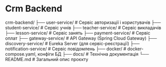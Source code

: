 # Crm Backend
crm-backend/
├── user-service/              # Сервіс авторизації і користувачів
├── student-service/           # Сервіс учнів
├── teacher-service/           # Сервіс викладачів
├── lesson-service/            # Сервіс занять
├── payment-service/           # Сервіс оплат
├── gateway-service/           # API Gateway (Spring Cloud Gateway)
├── discovery-service/         # Eureka Server (для сервіс-реєстрації)
├── notification-service/      # Сервіс повідомлень
├── docker/                    # docker-compose.yaml, конфіги БД
├── docs/                      # Технічна документація
└── README.md                  # Загальний опис проєкту
